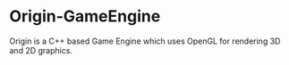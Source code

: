 # Origin-GameEngine

Origin is a C++ based Game Engine which uses OpenGL for rendering 3D and 2D graphics.

